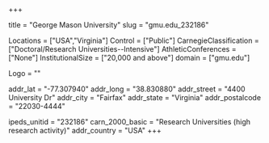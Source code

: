
+++

title = "George Mason University"
slug = "gmu.edu_232186"

Locations = ["USA","Virginia"]
Control = ["Public"]
CarnegieClassification = ["Doctoral/Research Universities--Intensive"]
AthleticConferences = ["None"]
InstitutionalSize = ["20,000 and above"]
domain = ["gmu.edu"]

Logo = ""

addr_lat = "-77.307940"
addr_long = "38.830880"
addr_street = "4400 University Dr"
addr_city = "Fairfax"
addr_state = "Virginia"
addr_postalcode = "22030-4444"

ipeds_unitid = "232186"
carn_2000_basic = "Research Universities (high research activity)"
addr_country = "USA"
+++
    
